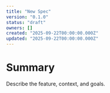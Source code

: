 ```yaml
---
title: "New Spec"
version: "0.1.0"
status: "draft"
owners: []
created: "2025-09-22T00:00:00.000Z"
updated: "2025-09-22T00:00:00.000Z"
---
```


# Summary

Describe the feature, context, and goals.
